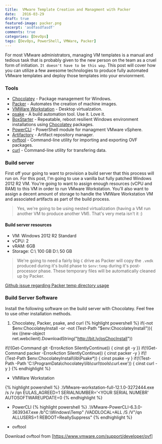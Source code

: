 ```yaml
---
title:  VMware Template Creation and Managment with Packer
date:   2016-03-29
draft: true
featured-image: packer.png
excerpt: 'asdfasdfasdf'
comments: true
categories: [DevOps]
tags: [DevOps, PowerShell, VMWare, Packer]
---
```


For most VMware administrators, managing VM templates is a manual and tedious task that is probably given to 
the new person on the team as a cruel form of initiation. ```It doesn't have to be this way```. This post will cover
how you can utilize a few awesome technologies to produce fully automated VMware templates and deploy those
templates into your envionrment. 

### Tools
* [Chocolatey](https://chocolatey.org/) - Package management for Windows.
* [Packer](https://packer.io) - Automates the creation of machine images.
* [VMWare Workstation](https://www.vmware.com/products/workstation) - Desktop virtualzation.
* [psake](https://github.com/psake/psake) - A build automation tool. Use it. Love it.
* [BoxStarter](http://boxstarter.org/) - Repeatable, reboot resilient Windows environment installations using [Chocolatey](https://chocolatey.org/) packages.
* [PowerCLI](https://www.vmware.com/support/developer/PowerCLI/) - PowerShell module for managment VMware vSphere.
* [Artifactory](https://www.jfrog.com/artifactory/) - Artifact repository manager.
* [ovftool](https://www.vmware.com/support/developer/ovf/) - Command-line utility for importing and exporting OVF packages.
* [curl](https://curl.haxx.se/download.html) - Command-line utility for transfering data.

### Build server
First off your going to want to provision a build server that this process will run on. For this post, I'm going to use a vanilla 
but fully patched Windows 2012 R2 VM. You're going to want to assign enough resources (vCPU and RAM) to this VM in order to run
VMware Workstation. You'll also want to assign a decent amount of storage to handle the VMWare Workstation VM and associated artifacts
as part of the build process. 

> Yes, we're going to be using nested virtualization (having a VM run another VM to produce another VM). That's very meta isn't it :) 

#### Build server resources
- VM: Windows 2012 R2 Standard
- vCPU: 2
- vRAM: 6GB
- Storage: C:\ 100 GB
           D:\ 50 GB
           
>We're going to need a fairly big ```C``` drive as Packer will copy the ```.vmdk``` produced during it's build phase to ```$env:temp```
during it's post-processor phase. These temporary files will be automatically cleaned up by Packer.
           
[Github issue regarding Packer temp directory usage](https://github.com/mitchellh/packer/issues/1618)

### Build Server Software
Install the following software on the build server with Chocolatey. Feel free to use other installation methods.

1. Chocolatey, Packer, psake, and curl
{% highlight powershell %}
if(-not $env:ChocolateyInstall -or -not (Test-Path "$env:ChocolateyInstall")){
    iex ((new-object net.webclient).DownloadString("http://bit.ly/psChocInstall"))    

if(!(Get-Command git -ErrorAction SilentlyContinue)) { cinst git -y }}
if(!(Get-Command packer -ErrorAction SilentlyContinue)) { cinst packer -y }
if(!(Test-Path $env:ChocolateyInstall\lib\Psake*)) { cinst psake -y }
if(!(Test-Path -Path 'C:\ProgramData\chocolatey\lib\curl\tools\curl.exe')) { cinst curl -y }
{% endhighlight %}
  
* VMWare Workstation

{% highlight powershell %}
.\VMware-workstation-full-12.1.0-3272444.exe /s /v /qn EULAS_AGREED=1 SERIALNUMBER='<YOUR SERIAL NUMEBR' AUTOSOFTWAREUPDATE=0
{% endhighlight %}

* PowerCLI
{% highlight powershell %}
.\VMware-PowerCLI-6.3.0-3639347.exe /b"C:\Windows\Temp" /VADDLOCAL=ALL /S /V"/qn ALLUSERS=1 REBOOT=ReallySuppress"
{% endhighlight %}

* ovftool

Download ovftool from [https://www.vmware.com/support/developer/ovf]





 
           
 
